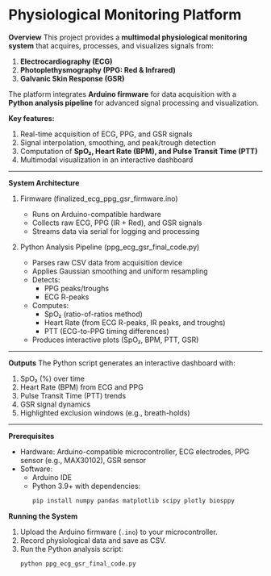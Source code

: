 # Physiological Monitoring Platform

**Overview**
This project provides a **multimodal physiological monitoring system** that acquires, processes, and visualizes signals from:
1. **Electrocardiography (ECG)**
2. **Photoplethysmography (PPG: Red & Infrared)**
3. **Galvanic Skin Response (GSR)**

The platform integrates **Arduino firmware** for data acquisition with a **Python analysis pipeline** for advanced signal processing and visualization.

**Key features:**
1. Real-time acquisition of ECG, PPG, and GSR signals  
2. Signal interpolation, smoothing, and peak/trough detection  
3. Computation of **SpO₂, Heart Rate (BPM), and Pulse Transit Time (PTT)**  
4. Multimodal visualization in an interactive dashboard  

---

**System Architecture**
1. Firmware (finalized_ecg_ppg_gsr_firmware.ino)  
   - Runs on Arduino-compatible hardware  
   - Collects raw ECG, PPG (IR + Red), and GSR signals  
   - Streams data via serial for logging and processing  

2. Python Analysis Pipeline (ppg_ecg_gsr_final_code.py)  
   - Parses raw CSV data from acquisition device  
   - Applies Gaussian smoothing and uniform resampling  
   - Detects:
     - PPG peaks/troughs  
     - ECG R-peaks  
   - Computes:
     - SpO₂ (ratio-of-ratios method)  
     - Heart Rate (from ECG R-peaks, IR peaks, and troughs)  
     - PTT (ECG-to-PPG timing differences)  
   - Produces interactive plots (SpO₂, BPM, PTT, GSR)  

---
**Outputs**
The Python script generates an interactive dashboard with:
1. SpO₂ (%) over time
2. Heart Rate (BPM) from ECG and PPG  
3. Pulse Transit Time (PTT) trends  
4. GSR signal dynamics 
5. Highlighted exclusion windows (e.g., breath-holds)  

---
**Prerequisites**
- Hardware: Arduino-compatible microcontroller, ECG electrodes, PPG sensor (e.g., MAX30102), GSR sensor  
- Software:  
  - Arduino IDE  
  - Python 3.9+ with dependencies:
    ```bash
    pip install numpy pandas matplotlib scipy plotly biosppy
    ```

**Running the System**
1. Upload the Arduino firmware (`.ino`) to your microcontroller.  
2. Record physiological data and save as CSV.  
3. Run the Python analysis script:
   ```bash
   python ppg_ecg_gsr_final_code.py
